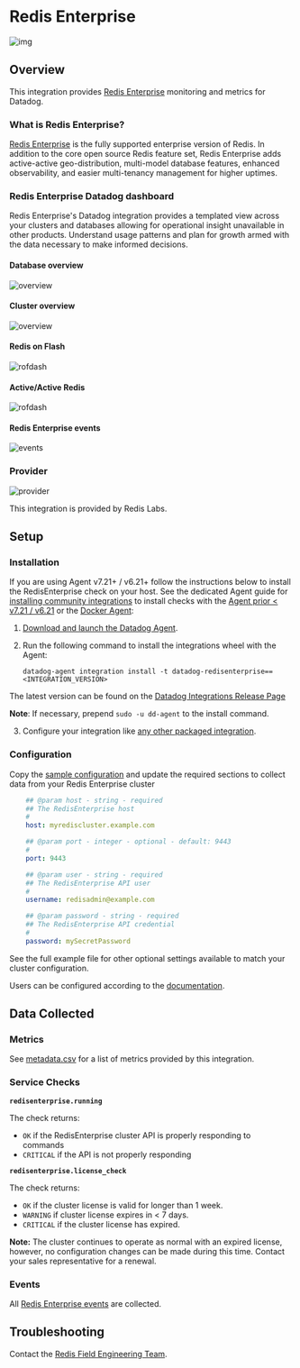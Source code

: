 # Redis Enterprise

![img](https://raw.githubusercontent.com/DataDog/integrations-extras/master/redisenterprise/images/redis-enterprise.jpg)

## Overview

This integration provides [Redis Enterprise][1] monitoring and metrics for Datadog.

### What is Redis Enterprise?

[Redis Enterprise][1] is the fully supported enterprise version of Redis. In addition to the core open source Redis feature set, Redis Enterprise adds active-active geo-distribution, multi-model database features, enhanced observability, and easier multi-tenancy management for higher uptimes.

### Redis Enterprise Datadog dashboard

Redis Enterprise's Datadog integration provides a templated view across your clusters and databases allowing for operational insight unavailable in other products. Understand usage patterns and plan for growth armed with the data necessary to make informed decisions.

#### Database overview
![overview](https://raw.githubusercontent.com/DataDog/integrations-extras/master/redisenterprise/images/dashboard.png)

#### Cluster overview
![overview](https://raw.githubusercontent.com/DataDog/integrations-extras/master/redisenterprise/images/datadog_cluster_top_view.png)

#### Redis on Flash
![rofdash](https://raw.githubusercontent.com/DataDog/integrations-extras/master/redisenterprise/images/ROF_dashboard.png)

#### Active/Active Redis
![rofdash](https://raw.githubusercontent.com/DataDog/integrations-extras/master/redisenterprise/images/active_active_dashboard.png)

#### Redis Enterprise events
![events](https://raw.githubusercontent.com/DataDog/integrations-extras/master/redisenterprise/images/events.png)

### Provider

![provider](https://raw.githubusercontent.com/DataDog/integrations-extras/master/redisenterprise/images/logo-redis.png)

This integration is provided by Redis Labs.

## Setup

### Installation

If you are using Agent v7.21+ / v6.21+ follow the instructions below to install the RedisEnterprise check on your host. See the dedicated Agent guide for [installing community integrations][3] to install checks with the [Agent prior < v7.21 / v6.21][4] or the [Docker Agent][5]:

1. [Download and launch the Datadog Agent][2].
2. Run the following command to install the integrations wheel with the Agent:

   ```shell
   datadog-agent integration install -t datadog-redisenterprise==<INTEGRATION_VERSION>
   ```
  The latest version can be found on the [Datadog Integrations Release Page][12]

   **Note**: If necessary, prepend `sudo -u dd-agent` to the install command.
   
3. Configure your integration like [any other packaged integration][6].

### Configuration

Copy the [sample configuration][7] and update the required sections to collect data from your Redis Enterprise cluster

```yml
    ## @param host - string - required
    ## The RedisEnterprise host
    #
    host: myrediscluster.example.com

    ## @param port - integer - optional - default: 9443
    #
    port: 9443

    ## @param user - string - required
    ## The RedisEnterprise API user
    #
    username: redisadmin@example.com

    ## @param password - string - required
    ## The RedisEnterprise API credential
    #
    password: mySecretPassword
```

See the full example file for other optional settings available to match your cluster configuration.

Users can be configured according to the [documentation][8].

## Data Collected

### Metrics

See [metadata.csv][9] for a list of metrics provided by this integration.

### Service Checks

**`redisenterprise.running`**

The check returns:

- `OK` if the RedisEnterprise cluster API is properly responding to commands
- `CRITICAL` if the API is not properly responding

**`redisenterprise.license_check`**

The check returns:

- `OK` if the cluster license is valid for longer than 1 week.
- `WARNING` if cluster license expires in < 7 days.
- `CRITICAL` if the cluster license has expired.

**Note:** The cluster continues to operate as normal with an expired license, however, no configuration changes can be made during this time. Contact your sales representative for a renewal.

### Events

All [Redis Enterprise events][10] are collected.

## Troubleshooting

Contact the [Redis Field Engineering Team][11].


[1]: http://www.redislabs.com
[2]: https://app.datadoghq.com/account/settings#agent
[3]: https://docs.datadoghq.com/agent/guide/use-community-integrations/?tab=agentv721v621
[4]: https://docs.datadoghq.com/agent/guide/use-community-integrations/?tab=agentearlierversions
[5]: https://docs.datadoghq.com/agent/guide/use-community-integrations/?tab=docker
[6]: https://docs.datadoghq.com/getting_started/integrations/
[7]: https://github.com/DataDog/integrations-extras/blob/master/redisenterprise/datadog_checks/redisenterprise/data/conf.yaml.example
[8]: https://docs.redislabs.com/latest/rc/security/database-security/passwords-users-roles/
[9]: https://github.com/DataDog/integrations-extras/blob/master/redisenterprise/metadata.csv
[10]: https://docs.redislabs.com/latest/rs/administering/monitoring-metrics/#cluster-alerts
[11]: mailto:redis.observability@redis.com?subject=Datadog%20Integration%20Support
[12]: https://github.com/DataDog/integrations-extras/tags
